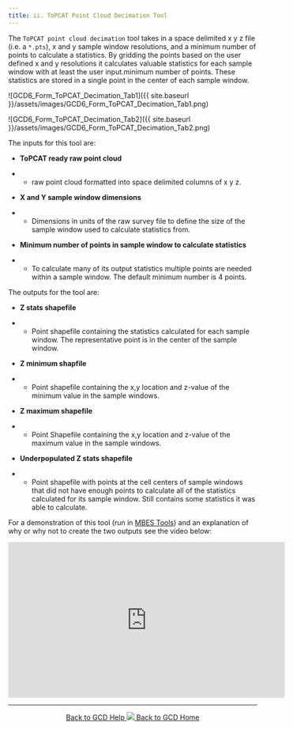 ```yaml
---
title: ii. ToPCAT Point Cloud Decimation Tool
---
```


The `ToPCAT point cloud decimation` tool takes in a space delimited x y z file (i.e. a `*.pts`), x and y sample window resolutions, and a minimum number of points to calculate a statistics. By gridding the points based on the user defined x and y resolutions it calculates valuable statistics for each sample window with at least the user input.minimum number of points.  These statistics are stored in a single point in the center of each sample window.

![GCD6_Form_ToPCAT_Decimation_Tab1]({{ site.baseurl }}/assets/images/GCD6_Form_ToPCAT_Decimation_Tab1.png)

![GCD6_Form_ToPCAT_Decimation_Tab2]({{ site.baseurl }}/assets/images/GCD6_Form_ToPCAT_Decimation_Tab2.png)

The inputs for this tool are:

- **ToPCAT ready raw point cloud**

- - raw point cloud formatted into space delimited columns of x y z.

- **X and Y sample window dimensions**

- - Dimensions in units of the raw survey file to define the size of the sample window used to calculate statistics from.

- **Minimum number of points in sample window to calculate statistics**

- - To calculate many of its output statistics multiple points are needed within a sample window. The default minimum number is 4 points.

The outputs for the tool are:

- **Z stats shapefile**

- - Point shapefile containing the statistics calculated for each sample window. The representative point is in the center of the sample window.

- **Z minimum shapfile**

- - Point shapefile containing the x,y location and z-value of the minimum value in the sample windows.

- **Z maximum shapefile**

- - Point Shapefile containing the x,y location and z-value of the maximum value in the sample windows.

- **Underpopulated Z stats shapefile**

- - Point shapefile with points at the cell centers of sample windows that did not have enough points to calculate all of the statistics calculated for its sample window. Still contains some statistics it was able to calculate.

For a demonstration of this tool (run in [MBES Tools](http://mbes.joewheaton.org/)) and an explanation of why or why not to create the two outputs see the video below:

<iframe width="560" height="315" src="https://www.youtube.com/embed/OyVlYZJmtIg" frameborder="0" gesture="media" allow="encrypted-media" allowfullscreen></iframe>

------
<div align="center">
	<a class="hollow button" href="{{ site.baseurl }}/Help"><i class="fa fa-chevron-circle-left"></i>  Back to GCD Help </a>  
	<a class="hollow button" href="{{ site.baseurl }}/"><img src="{{ site.baseurl}}/assets/images/icons/GCDAddIn.png">  Back to GCD Home </a>  
</div>